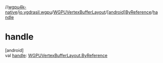 //[wgpu4k-native](../../../../index.md)/[io.ygdrasil.wgpu](../../index.md)/[WGPUVertexBufferLayout](../index.md)/[[android]ByReference](index.md)/[handle](handle.md)

# handle

[android]\
val [handle](handle.md): [WGPUVertexBufferLayout.ByReference](../../../io.ygdrasil.wgpu.android/-w-g-p-u-vertex-buffer-layout/-by-reference/index.md)